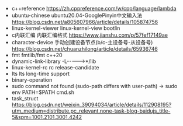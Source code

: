 - c++reference https://zh.cppreference.com/w/cpp/language/lambda
- ubuntu-chinese ubuntu20.04-GooglePinyin中文输入法 https://blog.csdn.net/a805607966/article/details/105874756
- linux-kernel-viewer linux-kernel-view bootlin
- c内联汇编 内联汇编格式 https://www.jianshu.com/p/57fef17149ae
- character-device 手动创建设备节点(b/c-主设备号-从设备号) https://blog.csdn.net/chuanzhilong/article/details/65936746
- fmt fmtlib/fmt c++20
- dynamic-link-library -L----->*/lib
- linux-kernel-rc rc release-candidate
- lts lts long-time support
- binary-operation
- sudo command not found (sudo-path differs with user-path) -> sudo env PATH=$PATH cmd.sh
- task_struct https://blog.csdn.net/weixin_39094034/article/details/112908195?utm_medium=distribute.pc_relevant.none-task-blog-baidujs_title-5&spm=1001.2101.3001.4242

